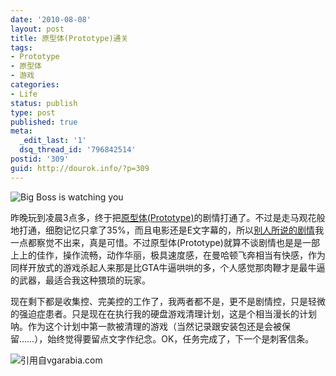 ```yaml
---
date: '2010-08-08'
layout: post
title: 原型体(Prototype)通关
tags:
- Prototype
- 原型体
- 游戏
categories:
- Life
status: publish
type: post
published: true
meta:
  _edit_last: '1'
  dsq_thread_id: '796842514'
postid: '309'
guid: http://dourok.info/?p=309
---
```

![](http://i563.photobucket.com/albums/ss74/naviichi/ad12.jpg "Big Boss is watching you")

昨晚玩到凌晨3点多，终于把[原型体(Prototype)](http://zh.wikipedia.org/zh-cn/%E8%99%90%E6%9D%80%E5%8E%9F%E5%BD%A2)的剧情打通了。不过是走马观花般地打通，细胞记忆只拿了35%，而且电影还是E文字幕的，所以[别人所说的剧情](http://game.ali213.net/thread-2757401-1-1.html "剧透警告")我一点都察觉不出来，真是可惜。不过原型体(Prototype)就算不谈剧情也是是一部上上的佳作，操作流畅，动作华丽，极具速度感，在曼哈顿飞奔相当有快感，作为同样开放式的游戏杀起人来那是比GTA牛逼哄哄的多，个人感觉那肉鞭才是最牛逼的武器，最适合我这种猥琐的玩家。

现在剩下都是收集控、完美控的工作了，我两者都不是，更不是剧情控，只是轻微的强迫症患者。只是现在在执行我的硬盘游戏清理计划，这是个相当漫长的计划呐。作为这个计划中第一款被清理的游戏（当然记录跟安装包还是会被保留……），始终觉得要留点文字作纪念。OK，任务完成了，下一个是刺客信条。

![](http://www.vgarabia.com/wp-content/uploads/2009/06/prototype_042508_7263.jpg "引用自vgarabia.com")
